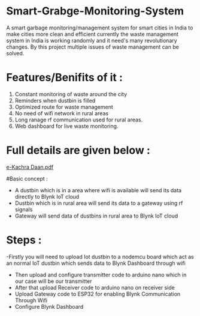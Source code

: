 # Smart-Grabge-Monitoring-System
A smart garbage monitoring/management system for smart cities in India to make cities more clean and efficient
currently the waste management system in India is working randomly and it need's many revolutionary changes. By this project multiple issues of waste management can be solved.
# Features/Benifits of it :
1) Constant monitoring of waste around the city
2) Reminders when dustbin is filled 
3) Optimized route for waste management 
4) No need of wifi network in rural areas
5) Long ranage rf communication used for rural areas.
6) Web dashboard for live waste monitoring.
# Full details are given below :
[e-Kachra Daan.pdf](https://github.com/VrajChariot/Smart-Grabge-Monitoring-System/files/10734572/e-Kachra.Daan.pdf)

#Basic concept :

- A dustbin which is in a area where wifi is available will send its data directly to Blynk IoT cloud 
- Dustbin which is in rural area will send its data to a gateway using rf signals
- Gateway will send data of dustbins in rural area to Blynk IoT cloud
# Steps :

-Firstly you will need to upload Iot dustbin to a nodemcu board which act as an normal IoT dustbin which sends data to Blynk Dashboard through wifi
- Then upload and configure transmitter code to arduino nano which in our case will be our transmitter
- After that upload Receiver code to arduino nano on receiver side 
- Upload Gateway code to ESP32 for enabling Blynk Communication Through Wifi
- Configure Blynk Dashboard

